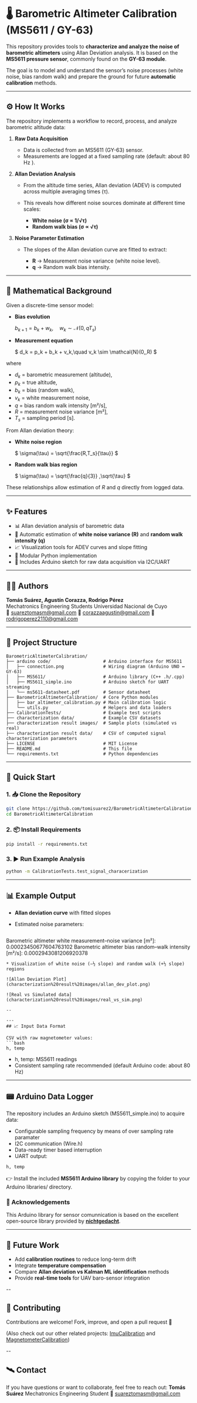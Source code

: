 # 🌡️ Barometric Altimeter Calibration (MS5611 / GY-63)

This repository provides tools to **characterize and analyze the noise of barometric altimeters** using Allan Deviation analysis.
It is based on the **MS5611 pressure sensor**, commonly found on the **GY-63 module**.

The goal is to model and understand the sensor’s noise processes (white noise, bias random walk) and prepare the ground for future **automatic calibration** methods.

---

## ⚙️ How It Works

The repository implements a workflow to record, process, and analyze barometric altitude data:

1. **Raw Data Acquisition**

   * Data is collected from an MS5611 (GY-63) sensor.
   * Measurements are logged at a fixed sampling rate (default: about 80 Hz ).

2. **Allan Deviation Analysis**

   * From the altitude time series, Allan deviation (ADEV) is computed across multiple averaging times (τ).
   * This reveals how different noise sources dominate at different time scales:

     * **White noise (σ ∝ 1/√τ)**
     * **Random walk bias (σ ∝ √τ)**

3. **Noise Parameter Estimation**

   * The slopes of the Allan deviation curve are fitted to extract:

     * **R** → Measurement noise variance (white noise level).
     * **q** → Random walk bias intensity.

---

## 📐 Mathematical Background

Given a discrete-time sensor model:

* **Bias evolution**

  ${b_{k+1} = b_k + w_k,\quad w_k \sim \mathcal{N}(0,\,qT_s)}$

* **Measurement equation**

  $ d_k = p_k + b_k + v_k,\quad v_k \sim \mathcal{N}(0,\,R) $

where

* $d_k$ = barometric measurement (altitude),
* $p_k$ = true altitude,
* $b_k$ = bias (random walk),
* $v_k$ = white measurement noise,
* $q$ = bias random walk intensity \[m²/s],
* $R$ = measurement noise variance \[m²],
* $T_s$ = sampling period \[s].

From Allan deviation theory:

* **White noise region**

  $
  \sigma(\tau) = \sqrt{\frac{R\,T_s}{\tau}}
  $

* **Random walk bias region**

  $
  \sigma(\tau) = \sqrt{\frac{q}{3}} \,\sqrt{\tau}
  $

These relationships allow estimation of $R$ and $q$ directly from logged data.

---

## ✨ Features

* 📊 Allan deviation analysis of barometric data
* 🔎 Automatic estimation of **white noise variance (R)** and **random walk intensity (q)**
* 📈 Visualization tools for ADEV curves and slope fitting
* 🧩 Modular Python implementation
* 🔌 Includes Arduino sketch for raw data acquisition via I2C/UART

---

## 👨‍💻 Authors

**Tomás Suárez, Agustín Corazza, Rodrigo Pérez**  
Mechatronics Engineering Students 
Universidad Nacional de Cuyo  
📧 suareztomasm@gmail.com
📧 corazzaagustin@gmail.com
📧 rodrigoperez2110@gmail.com

---

## 📁 Project Structure

```text
BarometricAltimeterCalibration/
├── arduino code/                    # Arduino interface for MS5611
│   ├── connection.png               # Wiring diagram (Arduino UNO ↔ GY-63)
│   ├── MS5611/                      # Arduino library (C++ .h/.cpp)
│   ├── MS5611_simple.ino            # Arduino sketch for UART streaming
│   └── ms5611-datasheet.pdf         # Sensor datasheet
├── BarometricAltimeterCalibration/  # Core Python modules
│   ├── bar_altimeter_calibration.py # Main calibration logic
│   └── utils.py                     # Helpers and data loaders
├── CalibrationTests/                # Example test scripts
├── characterization data/           # Example CSV datasets
├── characterization result images/  # Sample plots (simulated vs real)
├── characterization result data/    # CSV of computed signal characterization parameters
├── LICENSE                          # MIT License
├── README.md                        # This file
└── requirements.txt                 # Python dependencies
```

---

## 🚀 Quick Start

### 1. 📥 Clone the Repository

```bash
git clone https://github.com/tomisuarez2/BarometricAltimeterCalibration
cd BarometricAltimeterCalibration
```

### 2. 📦 Install Requirements

```bash
pip install -r requirements.txt
```

### 3. ▶️ Run Example Analysis

```bash
python -m CalibrationTests.test_signal_characerization
```

---

## 📊 Example Output

* **Allan deviation curve** with fitted slopes
* Estimated noise parameters:

  ```
 Barometric altimeter white measurement–noise variance [m²]: 0.00023450677604763102
 Barometric altimeter bias random–walk intensity [m²/s]: 0.0002943081206920378
  ```
* Visualization of white noise (−½ slope) and random walk (+½ slope) regions

![Allan Deviation Plot](characterization%20result%20images/allan_dev_plot.png)

![Real vs Simulated data](characterization%20result%20images/real_vs_sim.png)

--

---
## 📈 Input Data Format

CSV with raw magnetometer values:
```bash
h, temp
```

- h, temp: MS5611 readings
- Consistent sampling rate recommended (default Arduino code: about 80 Hz)

---

## 📟 Arduino Data Logger

The repository includes an Arduino sketch (MS5611_simple.ino) to acquire data:
- Configurable sampling frequency by means of over sampling rate paramater
- I2C communication (Wire.h)
- Data-ready timer based interruption
- UART output:
```bash
h, temp

```

👉 Install the included **MS5611 Arduino library** by copying the folder to your Arduino libraries/ directory.

### 👏 Acknowledgements

This Arduino library for sensor comunnication is based on the excellent open-source library provided by [**nichtgedacht**](https://github.com/nichtgedacht/Arduino-MS5611-Interrupt).

---

## 🔮 Future Work

* Add **calibration routines** to reduce long-term drift
* Integrate **temperature compensation**
* Compare **Allan deviation vs Kalman ML identification** methods
* Provide **real-time tools** for UAV baro-sensor integration

--

## 🤝 Contributing

Contributions are welcome!
Fork, improve, and open a pull request 🚀

(Also check out our other related projects: [ImuCalibration](https://github.com/tomisuarez2/ImuCalibration) and [MagnetometerCalibration](https://github.com/tomisuarez2/MagnetometerCalibration))


--

## 🛰️ Contact

If you have questions or want to collaborate, feel free to reach out:
**Tomás Suárez**
Mechatronics Engineering Student
📧 [suareztomasm@gmail.com](mailto:suareztomasm@gmail.com)

